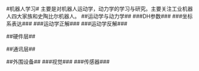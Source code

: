 
#机器人学习#
主要是对机器人运动学，动力学的学习与研究。主要关注工业机器人四大家族和史陶比尔机器人。
##运动学与动力学##
###DH参数###
###坐标系表达###
###运动学正解###
###运动学反解###

##硬件层##


##通讯层##


##外围设备##
###视觉###
###传感器###


